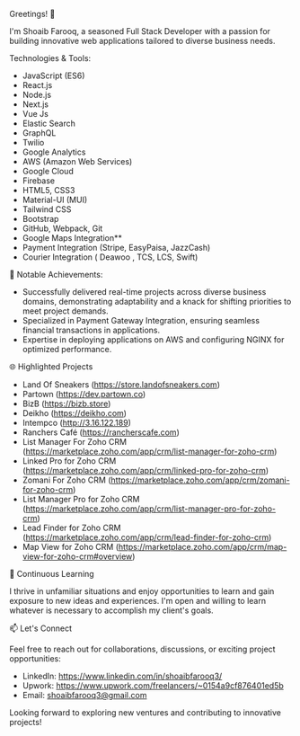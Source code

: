 Greetings! 👋

I'm Shoaib Farooq, a seasoned Full Stack Developer with a passion for building innovative web applications tailored to diverse business needs.

 Technologies & Tools:
 
* JavaScript (ES6)
* React.js
* Node.js
* Next.js
* Vue Js
* Elastic Search
* GraphQL
* Twilio
* Google Analytics
* AWS (Amazon Web Services)
* Google Cloud
* Firebase
* HTML5, CSS3
* Material-UI (MUI)
* Tailwind CSS
* Bootstrap
* GitHub, Webpack, Git
* Google Maps Integration**
* Payment Integration (Stripe, EasyPaisa, JazzCash)
* Courier Integration ( Deawoo , TCS, LCS, Swift)

🚀 Notable Achievements:

* Successfully delivered real-time projects across diverse business domains, demonstrating adaptability and a knack for shifting priorities to meet project demands.
* Specialized in Payment Gateway Integration, ensuring seamless financial transactions in applications.
* Expertise in deploying applications on AWS and configuring NGINX for optimized performance.


🌐 Highlighted Projects

* Land Of Sneakers (https://store.landofsneakers.com)
* Partown (https://dev.partown.co)
* BizB (https://bizb.store)
* Deikho (https://deikho.com)
* Intempco (http://3.16.122.189)
* Ranchers Café (https://rancherscafe.com)
* List Manager For Zoho CRM (https://marketplace.zoho.com/app/crm/list-manager-for-zoho-crm)
* Linked Pro for Zoho CRM (https://marketplace.zoho.com/app/crm/linked-pro-for-zoho-crm)
* Zomani For Zoho CRM (https://marketplace.zoho.com/app/crm/zomani-for-zoho-crm)
* List Manager Pro for Zoho CRM (https://marketplace.zoho.com/app/crm/list-manager-pro-for-zoho-crm)
* Lead Finder for Zoho CRM (https://marketplace.zoho.com/app/crm/lead-finder-for-zoho-crm)
* Map View for Zoho CRM (https://marketplace.zoho.com/app/crm/map-view-for-zoho-crm#overview)

🌱 Continuous Learning

I thrive in unfamiliar situations and enjoy opportunities to learn and gain exposure to new ideas and experiences. I'm open and willing to learn whatever is necessary to accomplish my client's goals.

📫 Let's Connect

Feel free to reach out for collaborations, discussions, or exciting project opportunities:

* LinkedIn: https://www.linkedin.com/in/shoaibfarooq3/
* Upwork: https://www.upwork.com/freelancers/~0154a9cf876401ed5b
* Email: shoaibfarooq3@gmail.com

Looking forward to exploring new ventures and contributing to innovative projects!
